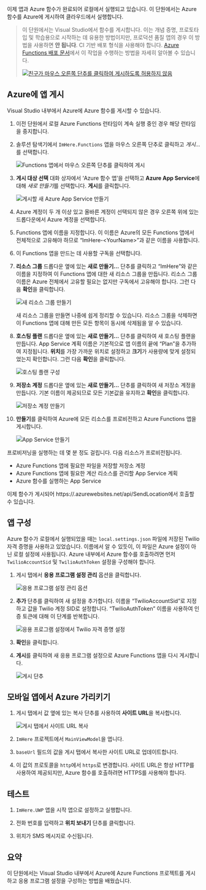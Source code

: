 이제 앱과 Azure 함수가 완료되어 로컬에서 실행되고 있습니다. 이 단원에서는 Azure 함수를 Azure에 게시하여 클라우드에서 실행합니다.

> 이 단원에서는 Visual Studio에서 함수를 게시합니다. 이는 개념 증명, 프로토타입 및 학습용으로 시작하는 데 유용한 방법이지만, 프로덕션 품질 앱의 경우 이 방법을 사용하면 **안 됩니다**. CI 기반 배포 형식을 사용해야 합니다. [Azure Functions 배포 문서](https://docs.microsoft.com/azure/azure-functions/functions-continuous-deployment)에서 이 작업을 수행하는 방법을 자세히 알아볼 수 있습니다.
>
> [![친구가 마우스 오른쪽 단추를 클릭하여 게시하도록 허용하지 않음](../media/8-friends-dont-let-friends-publish.png)](https://damianbrady.com.au/2018/02/01/friends-dont-let-friends-right-click-publish/)

## <a name="publishing-your-app-to-azure"></a>Azure에 앱 게시

Visual Studio 내부에서 Azure에 Azure 함수를 게시할 수 있습니다.

1. 이전 단원에서 로컬 Azure Functions 런타임이 계속 실행 중인 경우 해당 런타임을 중지합니다.

2. 솔루션 탐색기에서 `ImHere.Functions` 앱을 마우스 오른쪽 단추로 클릭하고 *게시...* 를 선택합니다.

    ![Functions 앱에서 마우스 오른쪽 단추를 클릭하여 게시](../media/8-right-click-publish.png)

3. **게시 대상 선택** 대화 상자에서 ‘Azure 함수 앱’을 선택하고 **Azure App Service**에 대해 *새로 만들기*를 선택합니다. **게시**를 클릭합니다.

    ![게시할 새 Azure App Service 만들기](../media/8-pick-publish-target.png)

4. Azure 계정이 두 개 이상 있고 올바른 계정이 선택되지 않은 경우 오른쪽 위에 있는 드롭다운에서 Azure 계정을 선택합니다.

5. Functions 앱에 이름을 지정합니다. 이 이름은 Azure의 모든 Functions 앱에서 전체적으로 고유해야 하므로 “ImHere-\<YourName\>”과 같은 이름을 사용합니다.

6. 이 Functions 앱을 만드는 데 사용할 구독을 선택합니다.

7. **리소스 그룹** 드롭다운 옆에 있는 **새로 만들기...** 단추를 클릭하고 “ImHere”와 같은 이름을 지정하여 이 Functions 앱에 대한 새 리소스 그룹을 만듭니다. 리소스 그룹 이름은 Azure 전체에서 고유할 필요는 없지만 구독에서 고유해야 합니다. 그런 다음 **확인**을 클릭합니다.

    ![새 리소스 그룹 만들기](../media/8-create-new-resource-group.png)

   새 리소스 그룹을 만들면 나중에 쉽게 정리할 수 있습니다. 리소스 그룹을 삭제하면 이 Functions 앱에 대해 만든 모든 항목이 동시에 삭제됨을 알 수 있습니다.

8. **호스팅 플랜** 드롭다운 옆에 있는 **새로 만들기...** 단추를 클릭하여 새 호스팅 플랜을 만듭니다. App Service 계획 이름은 기본적으로 앱 이름의 끝에 “Plan”을 추가하여 지정됩니다. **위치**를 가장 가까운 위치로 설정하고 **크기**가 사용량에 맞게 설정되었는지 확인합니다. 그런 다음 **확인**을 클릭합니다.

    ![호스팅 플랜 구성](../media/8-configure-hosting-plan.png)

9. **저장소 계정** 드롭다운 옆에 있는 **새로 만들기...** 단추를 클릭하여 새 저장소 계정을 만듭니다. 기본 이름이 제공되므로 모든 기본값을 유지하고 **확인**을 클릭합니다.

    ![저장소 계정 만들기](../media/8-create-storage-account.png)

10. **만들기**를 클릭하여 Azure에 모든 리소스를 프로비전하고 Azure Functions 앱을 게시합니다.

    ![App Service 만들기](../media/8-create-app-service.png)

프로비저닝을 실행하는 데 몇 분 정도 걸립니다. 다음 리소스가 프로비전됩니다.

* Azure Functions 앱에 필요한 파일을 저장할 저장소 계정
* Azure Functions 앱에 필요한 계산 리소스를 관리할 App Service 계획
* Azure 함수를 실행하는 App Service

이제 함수가 게시되어 https://<your-app-name>.azurewebsites.net/api/SendLocation에서 호출할 수 있습니다.

## <a name="configuring-your-app"></a>앱 구성

Azure 함수가 로컬에서 실행되었을 때는 `local.settings.json` 파일에 저장된 Twilio 자격 증명을 사용하고 있었습니다. 이름에서 알 수 있듯이, 이 파일은 Azure 설정이 아닌 로컬 설정에 사용됩니다. Azure 내부에서 Azure 함수를 호출하려면 먼저 `TwilioAccountSid` 및 `TwilioAuthToken` 설정을 구성해야 합니다.

1. 게시 탭에서 **응용 프로그램 설정 관리** 옵션을 클릭합니다.

    ![응용 프로그램 설정 관리 옵션](../media/8-application-settings-option.png)

2. **추가** 단추를 클릭하여 새 설정을 추가합니다. 이름을 “TwilioAccountSid”로 지정하고 값을 Twilio 계정 SID로 설정합니다. “TwilioAuthToken” 이름을 사용하여 인증 토큰에 대해 이 단계를 반복합니다.

    ![응용 프로그램 설정에서 Twilio 자격 증명 설정](../media/8-set-creds-in-app-settings.png)

3. **확인**을 클릭합니다.

4. **게시**를 클릭하여 새 응용 프로그램 설정으로 Azure Functions 앱을 다시 게시합니다.

    ![게시 단추](../media/8-publish-application-button.png)

## <a name="pointing-the-mobile-app-to-azure"></a>모바일 앱에서 Azure 가리키기

1. 게시 탭에서 값 옆에 있는 복사 단추를 사용하여 **사이트 URL**을 복사합니다.

    ![게시 탭에서 사이트 URL 복사](../media/8-copy-site-url.png)

2. `ImHere` 프로젝트에서 `MainViewModel`을 엽니다.

3. `baseUrl` 필드의 값을 게시 탭에서 복사한 사이트 URL로 업데이트합니다.

4. 이 값의 프로토콜을 `http`에서 `https`로 변경합니다. 사이트 URL은 항상 HTTP를 사용하여 제공되지만, Azure 함수를 호출하려면 HTTPS를 사용해야 합니다.

## <a name="test-it-out"></a>테스트

1. `ImHere.UWP` 앱을 시작 앱으로 설정하고 실행합니다.

2. 전화 번호를 입력하고 **위치 보내기** 단추를 클릭합니다.

3. 위치가 SMS 메시지로 수신됩니다.

## <a name="summary"></a>요약

이 단원에서는 Visual Studio 내부에서 Azure에 Azure Functions 프로젝트를 게시하고 응용 프로그램 설정을 구성하는 방법을 배웠습니다.